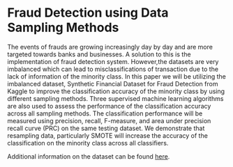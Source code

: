 # Fraud Detection using Data Sampling Methods

The events of frauds are growing increasingly day by day and are more targeted towards banks and businesses. A solution to this is the implementation of fraud detection system. However,the datasets are very imbalanced which can lead to misclassifications of transaction due to the lack of information of the minority class. In this paper we will be utilizing the imbalanced dataset, Synthetic Financial Dataset for Fraud Detection from Kaggle to improve the classification accuracy of the minority class by using different sampling methods. Three supervised machine learning algorithms are also used to assess the performance of the classification accuracy across all sampling methods. The classification performance will be measured using precision, recall, F-measure, and area under precision recall curve (PRC) on the same testing dataset. We demonstrate that resampling data, particularly SMOTE will increase the accuracy of the classification on the minority class across all classifiers.

Additional information on the dataset can be found [here](https://www.kaggle.com/ntnu-testimon/paysim1).

